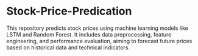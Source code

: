 # Stock-Price-Predication
This repository predicts stock prices using machine learning models like LSTM and Random Forest. It includes data preprocessing, feature engineering, and performance evaluation, aiming to forecast future prices based on historical data and technical indicators.
